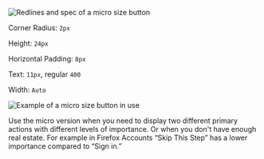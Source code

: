 ![Redlines and spec of a micro size button](../images/buttons/button-micro-spec.svg)

Corner Radius: `2px`

Height: `24px`

Horizontal Padding: `8px`

Text: `11px`, regular `400`

Width: `Auto`

![Example of a micro size button in use](../images/buttons/button-micro-example.svg)

Use the micro version when you need to display two different primary actions with different levels of importance. Or when you don't have enough real estate. For example in Firefox Accounts “Skip This Step” has a lower importance compared to “Sign in.”
